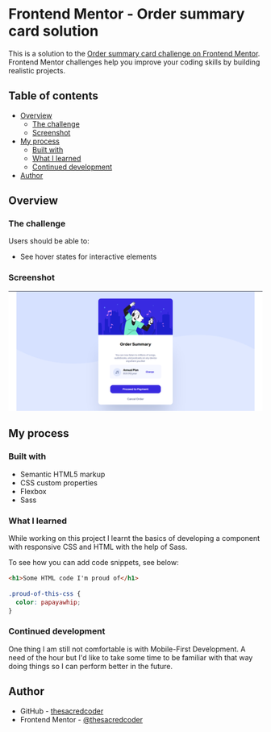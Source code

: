 # Frontend Mentor - Order summary card solution

This is a solution to the [Order summary card challenge on Frontend Mentor](https://www.frontendmentor.io/challenges/order-summary-component-QlPmajDUj). Frontend Mentor challenges help you improve your coding skills by building realistic projects.

## Table of contents

- [Overview](#overview)
  - [The challenge](#the-challenge)
  - [Screenshot](#screenshot)
- [My process](#my-process)
  - [Built with](#built-with)
  - [What I learned](#what-i-learned)
  - [Continued development](#continued-development)
- [Author](#author)

## Overview

### The challenge

Users should be able to:

- See hover states for interactive elements

### Screenshot

![./images/screenshot.png](./images/screenshot.png)

## My process

### Built with

- Semantic HTML5 markup
- CSS custom properties
- Flexbox
- Sass

### What I learned

While working on this project I learnt the basics of developing a component with responsive CSS and HTML with the help of Sass.

To see how you can add code snippets, see below:

```html
<h1>Some HTML code I'm proud of</h1>
```

```css
.proud-of-this-css {
  color: papayawhip;
}
```

### Continued development

One thing I am still not comfortable is with Mobile-First Development. A need of the hour but I'd like to take some time to be familiar with that way doing things so I can perform better in the future.

## Author

- GitHub - [thesacredcoder](https://www.github.com/thesacredecoder)
- Frontend Mentor - [@thesacredcoder](https://www.frontendmentor.io/profile/thesacredcoder)
